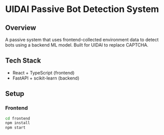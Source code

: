 # UIDAI Passive Bot Detection System

## Overview
A passive system that uses frontend-collected environment data to detect bots using a backend ML model. Built for UIDAI to replace CAPTCHA.

## Tech Stack
- React + TypeScript (frontend)
- FastAPI + scikit-learn (backend)

## Setup

### Frontend
```bash
cd frontend
npm install
npm start
